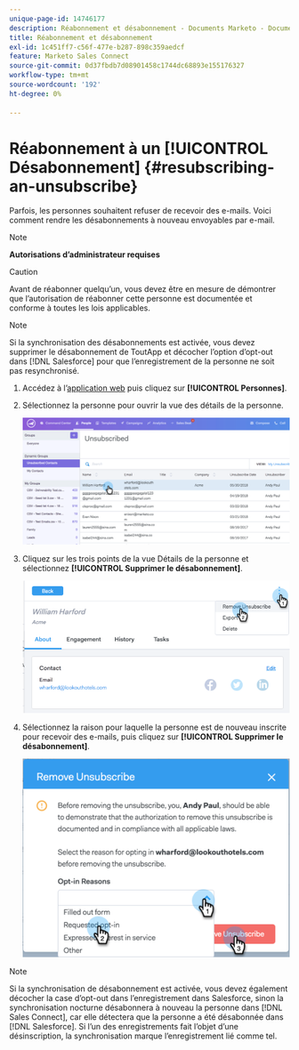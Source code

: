 ```yaml
---
unique-page-id: 14746177
description: Réabonnement et désabonnement - Documents Marketo - Documentation du produit
title: Réabonnement et désabonnement
exl-id: 1c451ff7-c56f-477e-b287-898c359aedcf
feature: Marketo Sales Connect
source-git-commit: 0d37fbdb7d08901458c1744dc68893e155176327
workflow-type: tm+mt
source-wordcount: '192'
ht-degree: 0%

---
```


# Réabonnement à un [!UICONTROL Désabonnement] {#resubscribing-an-unsubscribe}

Parfois, les personnes souhaitent refuser de recevoir des e-mails. Voici comment rendre les désabonnements à nouveau envoyables par e-mail.

>[!NOTE]
>
>**Autorisations d’administrateur requises**

>[!CAUTION]
>
>Avant de réabonner quelqu’un, vous devez être en mesure de démontrer que l’autorisation de réabonner cette personne est documentée et conforme à toutes les lois applicables.

>[!NOTE]
>
>Si la synchronisation des désabonnements est activée, vous devez supprimer le désabonnement de ToutApp et décocher l’option d’opt-out dans [!DNL Salesforce] pour que l’enregistrement de la personne ne soit pas resynchronisé.

1. Accédez à l’[application web](https://toutapp.com/login) puis cliquez sur **[!UICONTROL Personnes]**.

1. Sélectionnez la personne pour ouvrir la vue des détails de la personne.

   ![](assets/two.png)

1. Cliquez sur les trois points de la vue Détails de la personne et sélectionnez **[!UICONTROL Supprimer le désabonnement]**.

   ![](assets/three.png)

1. Sélectionnez la raison pour laquelle la personne est de nouveau inscrite pour recevoir des e-mails, puis cliquez sur **[!UICONTROL Supprimer le désabonnement]**.

   ![](assets/four.png)

>[!NOTE]
>
>Si la synchronisation de désabonnement est activée, vous devez également décocher la case d’opt-out dans l’enregistrement dans Salesforce, sinon la synchronisation nocturne désabonnera à nouveau la personne dans [!DNL Sales Connect], car elle détectera que la personne a été désabonnée dans [!DNL Salesforce]. Si l’un des enregistrements fait l’objet d’une désinscription, la synchronisation marque l’enregistrement lié comme tel.
